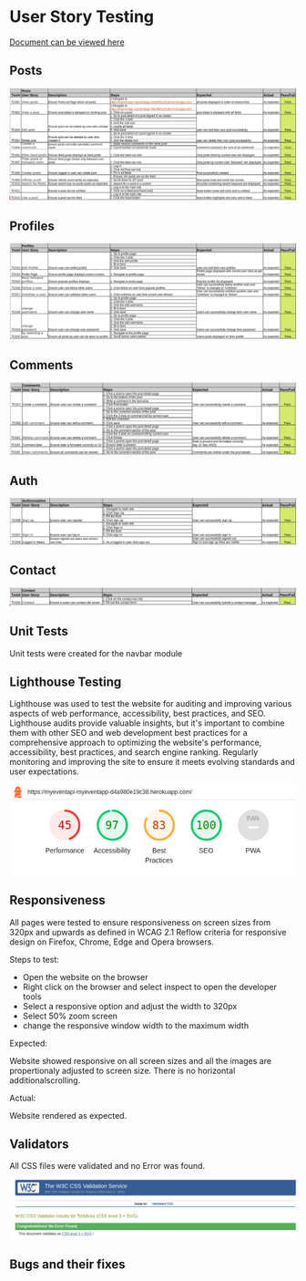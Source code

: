 # User Story Testing

[Document can be viewed here]()

## Posts

![Posts](./readme/testing/tc1.png)

## Profiles

![Profiles](./readme/testing/tc2.png)

## Comments

![Comments](./readme/testing/tc3.png)

## Auth

![Auth](./readme/testing/tc4.png)

## Contact

![Contact](./readme/testing/tc5.png)


## Unit Tests

Unit tests were created for the navbar module

## Lighthouse Testing

Lighthouse was used to test the website for auditing and improving various aspects of web performance, accessibility, best practices, and SEO. Lighthouse audits provide valuable insights, but it's important to combine them with other SEO and web development best practices for a comprehensive approach to optimizing the website's performance, accessibility, best practices, and search engine ranking. Regularly monitoring and improving the site to ensure it meets evolving standards and user expectations.

![lighthouse](./readme/testing/lighthouse.png)


## Responsiveness

All pages were tested to ensure responsiveness on screen sizes from 320px and upwards as defined in WCAG 2.1 Reflow criteria for responsive design on Firefox, Chrome, Edge and Opera browsers.

Steps to test:

* Open the website on the browser
* Right click on the browser and select inspect to open the developer tools
* Select a responsive option and adjust the width to 320px
* Select 50% zoom screen
* change the responsive window width to the maximum width

Expected:

Website showed responsive on all screen sizes and all the images are propertionaly adjusted to screen size. There is no horizontal additionalscrolling. 

Actual:

Website rendered as expected.

## Validators

All CSS files were validated and no Error was found.

![CSS](./readme/testing/css-validator.png)

## Bugs and their fixes


